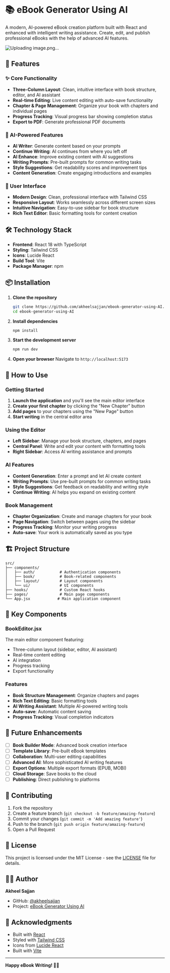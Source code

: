 # 📚 eBook Generator Using AI

A modern, AI-powered eBook creation platform built with React and enhanced with intelligent writing assistance. Create, edit, and publish professional eBooks with the help of advanced AI features.

![Uploading image.png…]()


## 🚀 Features

### ✨ Core Functionality

- **Three-Column Layout**: Clean, intuitive interface with book structure, editor, and AI assistant
- **Real-time Editing**: Live content editing with auto-save functionality
- **Chapter & Page Management**: Organize your book with chapters and individual pages
- **Progress Tracking**: Visual progress bar showing completion status
- **Export to PDF**: Generate professional PDF documents

### 🤖 AI-Powered Features

- **AI Writer**: Generate content based on your prompts
- **Continue Writing**: AI continues from where you left off
- **AI Enhance**: Improve existing content with AI suggestions
- **Writing Prompts**: Pre-built prompts for common writing tasks
- **Style Suggestions**: Get readability scores and improvement tips
- **Content Generation**: Create engaging introductions and examples

### 🎨 User Interface

- **Modern Design**: Clean, professional interface with Tailwind CSS
- **Responsive Layout**: Works seamlessly across different screen sizes
- **Intuitive Navigation**: Easy-to-use sidebar for book structure
- **Rich Text Editor**: Basic formatting tools for content creation

## 🛠️ Technology Stack

- **Frontend**: React 18 with TypeScript
- **Styling**: Tailwind CSS
- **Icons**: Lucide React
- **Build Tool**: Vite
- **Package Manager**: npm

## 📦 Installation

1. **Clone the repository**

   ```bash
   git clone https://github.com/akheelsajjan/ebook-generator-using-AI.git
   cd ebook-generator-using-AI
   ```

2. **Install dependencies**

   ```bash
   npm install
   ```

3. **Start the development server**

   ```bash
   npm run dev
   ```

4. **Open your browser**
   Navigate to `http://localhost:5173`

## 🎯 How to Use

### Getting Started

1. **Launch the application** and you'll see the main editor interface
2. **Create your first chapter** by clicking the "New Chapter" button
3. **Add pages** to your chapters using the "New Page" button
4. **Start writing** in the central editor area

### Using the Editor

- **Left Sidebar**: Manage your book structure, chapters, and pages
- **Central Panel**: Write and edit your content with formatting tools
- **Right Sidebar**: Access AI writing assistance and prompts

### AI Features

- **Content Generation**: Enter a prompt and let AI create content
- **Writing Prompts**: Use pre-built prompts for common writing tasks
- **Style Suggestions**: Get feedback on readability and writing style
- **Continue Writing**: AI helps you expand on existing content

### Book Management

- **Chapter Organization**: Create and manage chapters for your book
- **Page Navigation**: Switch between pages using the sidebar
- **Progress Tracking**: Monitor your writing progress
- **Auto-save**: Your work is automatically saved as you type

## 🏗️ Project Structure

```
src/
├── components/
│   ├── auth/           # Authentication components
│   ├── book/           # Book-related components
│   ├── layout/         # Layout components
│   └── ui/             # UI components
├── hooks/              # Custom React hooks
├── pages/              # Main page components
└── App.jsx            # Main application component
```

## 🎨 Key Components

### BookEditor.jsx

The main editor component featuring:

- Three-column layout (sidebar, editor, AI assistant)
- Real-time content editing
- AI integration
- Progress tracking
- Export functionality

### Features

- **Book Structure Management**: Organize chapters and pages
- **Rich Text Editing**: Basic formatting tools
- **AI Writing Assistant**: Multiple AI-powered writing tools
- **Auto-save**: Automatic content saving
- **Progress Tracking**: Visual completion indicators

## 🚀 Future Enhancements

- [ ] **Book Builder Mode**: Advanced book creation interface
- [ ] **Template Library**: Pre-built eBook templates
- [ ] **Collaboration**: Multi-user editing capabilities
- [ ] **Advanced AI**: More sophisticated AI writing features
- [ ] **Export Options**: Multiple export formats (EPUB, MOBI)
- [ ] **Cloud Storage**: Save books to the cloud
- [ ] **Publishing**: Direct publishing to platforms

## 🤝 Contributing

1. Fork the repository
2. Create a feature branch (`git checkout -b feature/amazing-feature`)
3. Commit your changes (`git commit -m 'Add amazing feature'`)
4. Push to the branch (`git push origin feature/amazing-feature`)
5. Open a Pull Request

## 📄 License

This project is licensed under the MIT License - see the [LICENSE](LICENSE) file for details.

## 👨‍💻 Author

**Akheel Sajjan**

- GitHub: [@akheelsajjan](https://github.com/akheelsajjan)
- Project: [eBook Generator Using AI](https://github.com/akheelsajjan/ebook-generator-using-AI)

## 🙏 Acknowledgments

- Built with [React](https://reactjs.org/)
- Styled with [Tailwind CSS](https://tailwindcss.com/)
- Icons from [Lucide React](https://lucide.dev/)
- Built with [Vite](https://vitejs.dev/)

---

**Happy eBook Writing! 📖✨**
